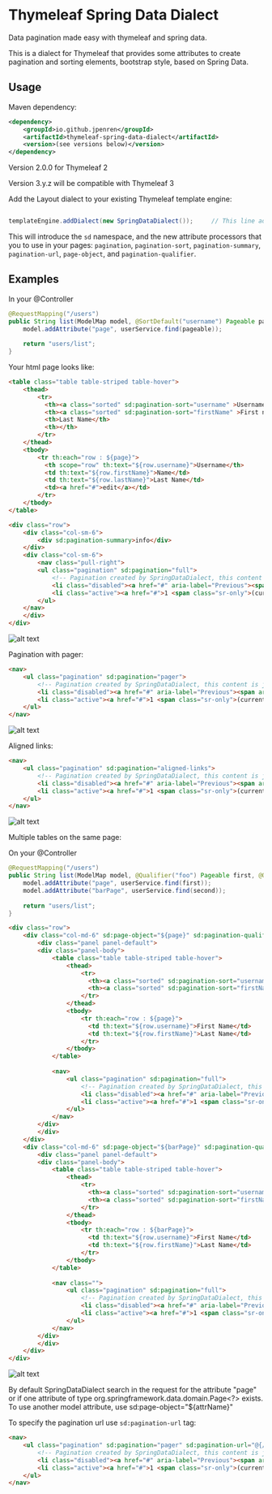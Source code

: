 # Thymeleaf Spring Data Dialect
Data pagination made easy with thymeleaf and spring data.

This is a dialect for Thymeleaf that provides some attributes to create pagination and sorting elements, bootstrap style, based on Spring Data.

Usage
-----

Maven dependency:
```xml
<dependency>
	<groupId>io.github.jpenren</groupId>
	<artifactId>thymeleaf-spring-data-dialect</artifactId>
	<version>(see versions below)</version>
</dependency>
```

Version 2.0.0 for Thymeleaf 2

Version 3.y.z will be compatible with Thymeleaf 3


Add the Layout dialect to your existing Thymeleaf template engine:

```java

templateEngine.addDialect(new SpringDataDialect());		// This line adds the dialect to Thymeleaf
```

This will introduce the `sd` namespace, and the new attribute processors that
you to use in your pages: `pagination`, `pagination-sort`, `pagination-summary`,
`pagination-url`, `page-object`, and `pagination-qualifier`.

Examples
--------
In your @Controller
```java
@RequestMapping("/users")
public String list(ModelMap model, @SortDefault("username") Pageable pageable){
	model.addAttribute("page", userService.find(pageable));
	
	return "users/list";
}
```

Your html page looks like:
```html
<table class="table table-striped table-hover">
	<thead>
		<tr>
		  <th><a class="sorted" sd:pagination-sort="username" >Username</a></th>
		  <th><a class="sorted" sd:pagination-sort="firstName" >First name</a></th>
		  <th>Last Name</th>
		  <th></th>
		</tr>
	</thead>
	<tbody>
		<tr th:each="row : ${page}">
		  <th scope="row" th:text="${row.username}">Username</th>
		  <td th:text="${row.firstName}">Name</td>
		  <td th:text="${row.lastName}">Last Name</td>
		  <td><a href="#">edit</a></td>
		</tr>
	</tbody>
</table>

<div class="row">
    <div class="col-sm-6">
    	<div sd:pagination-summary>info</div>
    </div>
    <div class="col-sm-6">
    	<nav class="pull-right">
		<ul class="pagination" sd:pagination="full">
			<!-- Pagination created by SpringDataDialect, this content is just for mockup -->
			<li class="disabled"><a href="#" aria-label="Previous"><span aria-hidden="true">&laquo;</span></a></li>
		   	<li class="active"><a href="#">1 <span class="sr-only">(current)</span></a></li>
		</ul>
	</nav>
    </div>
</div>
```

![alt text](https://raw.githubusercontent.com/jpenren/thymeleaf-spring-data-dialect/master/doc/simple.png "Simple")

Pagination with pager:
```html
<nav>
    <ul class="pagination" sd:pagination="pager">
        <!-- Pagination created by SpringDataDialect, this content is just for mockup -->
        <li class="disabled"><a href="#" aria-label="Previous"><span aria-hidden="true">&laquo;</span></a></li>
        <li class="active"><a href="#">1 <span class="sr-only">(current)</span></a></li>
    </ul>
</nav>
```

![alt text](https://raw.githubusercontent.com/jpenren/thymeleaf-spring-data-dialect/master/doc/pager.png "Pager")

Aligned links:
```html
<nav>
    <ul class="pagination" sd:pagination="aligned-links">
        <!-- Pagination created by SpringDataDialect, this content is just for mockup -->
        <li class="disabled"><a href="#" aria-label="Previous"><span aria-hidden="true">&laquo;</span></a></li>
        <li class="active"><a href="#">1 <span class="sr-only">(current)</span></a></li>
    </ul>
</nav>
```

![alt text](https://raw.githubusercontent.com/jpenren/thymeleaf-spring-data-dialect/master/doc/aligned-links.png "Aligned links")

Multiple tables on the same page:

On your @Controller
```java
@RequestMapping("/users")
public String list(ModelMap model, @Qualifier("foo") Pageable first, @Qualifier("bar") Pageable second){
	model.addAttribute("page", userService.find(first));
	model.addAttribute("barPage", userService.find(second));
	
	return "users/list";
}
```
```html
<div class="row">
	<div class="col-md-6" sd:page-object="${page}" sd:pagination-qualifier="foo">
		<div class="panel panel-default">
		<div class="panel-body">
			<table class="table table-striped table-hover">
				<thead>
				    <tr>
				      <th><a class="sorted" sd:pagination-sort="username" >Username</a></th>
				      <th><a class="sorted" sd:pagination-sort="firstName" >First name</a></th>
				    </tr>
			    </thead>
			    <tbody>
				    <tr th:each="row : ${page}">
				      <td th:text="${row.username}">First Name</td>
				      <td th:text="${row.firstName}">Last Name</td>
				    </tr>
			    </tbody>
			</table>
			
	    	<nav>
	            <ul class="pagination" sd:pagination="full">
	                <!-- Pagination created by SpringDataDialect, this content is just for mockup -->
	                <li class="disabled"><a href="#" aria-label="Previous"><span aria-hidden="true">&laquo;</span></a></li>
	                <li class="active"><a href="#">1 <span class="sr-only">(current)</span></a></li>
	            </ul>
	        </nav>
	    </div>
        </div>
	</div>
	<div class="col-md-6" sd:page-object="${barPage}" sd:pagination-qualifier="bar">
		<div class="panel panel-default">
		<div class="panel-body">
			<table class="table table-striped table-hover">
				<thead>
				    <tr>
				      <th><a class="sorted" sd:pagination-sort="username" >Username</a></th>
				      <th><a class="sorted" sd:pagination-sort="firstName" >First name</a></th>
				    </tr>
			    </thead>
			    <tbody>
				    <tr th:each="row : ${barPage}">
				      <td th:text="${row.username}">First Name</td>
				      <td th:text="${row.firstName}">Last Name</td>
				    </tr>
			    </tbody>
			</table>
			
			<nav class="">
	            <ul class="pagination" sd:pagination="full">
	                <!-- Pagination created by SpringDataDialect, this content is just for mockup -->
	                <li class="disabled"><a href="#" aria-label="Previous"><span aria-hidden="true">&laquo;</span></a></li>
	                <li class="active"><a href="#">1 <span class="sr-only">(current)</span></a></li>
	            </ul>
	        </nav>
	    </div>
        </div>
	</div>
</div>
```

![alt text](https://raw.githubusercontent.com/jpenren/thymeleaf-spring-data-dialect/master/doc/multiple-tables.png "Multiple tables")

By default SpringDataDialect search in the request for the attribute "page" or if one attribute of type org.springframework.data.domain.Page<?> exists. To use another model attribute, use sd:page-object="${attrName}"

To specify the pagination url use `sd:pagination-url` tag:
```html
<nav>
    <ul class="pagination" sd:pagination="pager" sd:pagination-url="@{/some-url}">
        <!-- Pagination created by SpringDataDialect, this content is just for mockup -->
        <li class="disabled"><a href="#" aria-label="Previous"><span aria-hidden="true">&laquo;</span></a></li>
        <li class="active"><a href="#">1 <span class="sr-only">(current)</span></a></li>
    </ul>
</nav>
```

